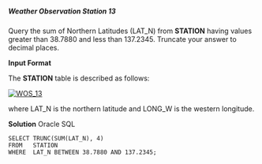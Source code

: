 ##### Weather Observation Station 13

Query the sum of Northern Latitudes (LAT_N) from **STATION** having values greater than 38.7880  and less than 137.2345. Truncate your answer to  decimal places.

**Input Format**

The **STATION** table is described as follows:

[![WOS_13](https://s3.amazonaws.com/hr-challenge-images/9336/1449345840-5f0a551030-Station.jpg "WOS_13")](13-Station "WOS_13")

where LAT_N is the northern latitude and LONG_W is the western longitude.


**Solution** Oracle SQL

    SELECT TRUNC(SUM(LAT_N), 4)
    FROM   STATION
    WHERE  LAT_N BETWEEN 38.7880 AND 137.2345;



